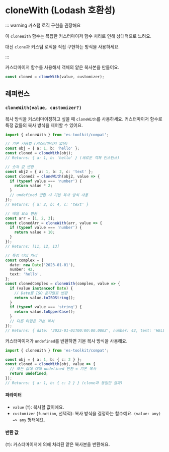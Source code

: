 # cloneWith (Lodash 호환성)

::: warning 커스텀 로직 구현을 권장해요

이 `cloneWith` 함수는 복잡한 커스터마이저 함수 처리로 인해 상대적으로 느려요.

대신 `clone`과 커스텀 로직을 직접 구현하는 방식을 사용하세요.

:::

커스터마이저 함수를 사용해서 객체의 얕은 복사본을 만들어요.

```typescript
const cloned = cloneWith(value, customizer);
```

## 레퍼런스

### `cloneWith(value, customizer?)`

복사 방식을 커스터마이징하고 싶을 때 `cloneWith`를 사용하세요. 커스터마이저 함수로 특정 값들의 복사 방식을 제어할 수 있어요.

```typescript
import { cloneWith } from 'es-toolkit/compat';

// 기본 사용법 (커스터마이저 없음)
const obj = { a: 1, b: 'hello' };
const cloned = cloneWith(obj);
// Returns: { a: 1, b: 'hello' } (새로운 객체 인스턴스)

// 숫자 값 변환
const obj2 = { a: 1, b: 2, c: 'text' };
const cloned2 = cloneWith(obj2, value => {
  if (typeof value === 'number') {
    return value * 2;
  }
  // undefined 반환 시 기본 복사 방식 사용
});
// Returns: { a: 2, b: 4, c: 'text' }

// 배열 요소 변환
const arr = [1, 2, 3];
const clonedArr = cloneWith(arr, value => {
  if (typeof value === 'number') {
    return value + 10;
  }
});
// Returns: [11, 12, 13]

// 특정 타입 처리
const complex = {
  date: new Date('2023-01-01'),
  number: 42,
  text: 'hello',
};
const clonedComplex = cloneWith(complex, value => {
  if (value instanceof Date) {
    // Date를 ISO 문자열로 변환
    return value.toISOString();
  }
  if (typeof value === 'string') {
    return value.toUpperCase();
  }
  // 다른 타입은 기본 복사
});
// Returns: { date: '2023-01-01T00:00:00.000Z', number: 42, text: 'HELLO' }
```

커스터마이저가 `undefined`를 반환하면 기본 복사 방식을 사용해요.

```typescript
import { cloneWith } from 'es-toolkit/compat';

const obj = { a: 1, b: { c: 2 } };
const cloned = cloneWith(obj, value => {
  // 모든 값에 대해 undefined 반환 = 기본 복사
  return undefined;
});
// Returns: { a: 1, b: { c: 2 } } (clone과 동일한 결과)
```

#### 파라미터

- `value` (`T`): 복사할 값이에요.
- `customizer` (`function`, 선택적): 복사 방식을 결정하는 함수예요. `(value: any) => any` 형태예요.

#### 반환 값

(`T`): 커스터마이저에 의해 처리된 얕은 복사본을 반환해요.
